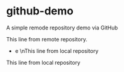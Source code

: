 # github-demo
A simple remode repository demo via GitHub

This line from remote repository.
- e \nThis line from local repository

This line from local repository
